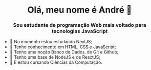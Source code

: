 <h1 align="center">Olá, meu nome é André 👋</h1>
<h3 align="center">Sou estudante de programação Web mais voltado para tecnologias JavaScript</h3>

- 🌱 No momento estou estudando NextJS;
- 🔭 Tenho conhecimento em HTML, CSS e JavaScript;
- 🌱 Tenho uma noção Banco de Dados, de Git e Github;
- 🔭 Tenho uma base de NodeJS e de ReactJS;
- 🌱 E estou cursando Ciências da Computação.
